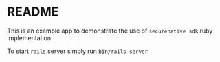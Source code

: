 # README

This is an example app to demonstrate the use of `securenative sdk` ruby implementation.

To start `rails` server simply run `bin/rails server` 